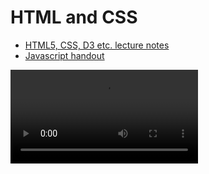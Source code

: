 # HTML and CSS

* [HTML5, CSS, D3 etc. lecture notes](HTML5.pdf)
* [Javascript handout](JS.pdf)

![videoplayer](cdn://video/lecture011.mp4)
